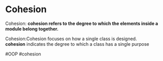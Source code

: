 # Cohesion

Cohesion: **cohesion refers to the degree to which the elements inside a module belong together.**

Cohesion:Cohesion focuses on how a single class is designed. **cohesion** indicates the degree to which a class has a single purpose


#OOP #cohesion
